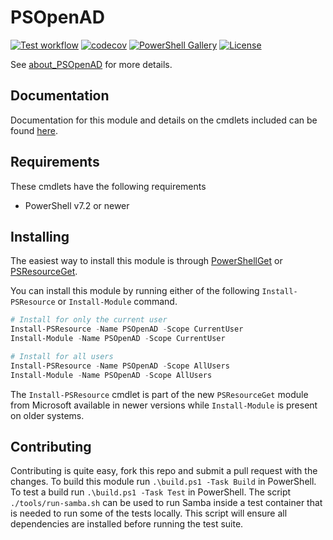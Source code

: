 # PSOpenAD

[![Test workflow](https://github.com/jborean93/PSOpenAD/workflows/Test%20PSOpenAD/badge.svg)](https://github.com/jborean93/PSOpenAD/actions/workflows/ci.yml)
[![codecov](https://codecov.io/gh/jborean93/PSOpenAD/branch/main/graph/badge.svg?token=b51IOhpLfQ)](https://codecov.io/gh/jborean93/PSOpenAD)
[![PowerShell Gallery](https://img.shields.io/powershellgallery/dt/PSOpenAD.svg)](https://www.powershellgallery.com/packages/PSOpenAD)
[![License](https://img.shields.io/badge/license-MIT-blue.svg)](https://github.com/jborean93/PSOpenAD/blob/main/LICENSE)

See [about_PSOpenAD](docs/en-US/about_PSOpenAD.md) for more details.

## Documentation

Documentation for this module and details on the cmdlets included can be found [here](docs/en-US/PSOpenAD.md).

## Requirements

These cmdlets have the following requirements

* PowerShell v7.2 or newer

## Installing

The easiest way to install this module is through [PowerShellGet](https://docs.microsoft.com/en-us/powershell/gallery/overview) or [PSResourceGet](https://learn.microsoft.com/en-us/powershell/module/microsoft.powershell.psresourceget/?view=powershellget-3.x).

You can install this module by running either of the following `Install-PSResource` or `Install-Module` command.

```powershell
# Install for only the current user
Install-PSResource -Name PSOpenAD -Scope CurrentUser
Install-Module -Name PSOpenAD -Scope CurrentUser

# Install for all users
Install-PSResource -Name PSOpenAD -Scope AllUsers
Install-Module -Name PSOpenAD -Scope AllUsers
```

The `Install-PSResource` cmdlet is part of the new `PSResourceGet` module from Microsoft available in newer versions while `Install-Module` is present on older systems.

## Contributing

Contributing is quite easy, fork this repo and submit a pull request with the changes.
To build this module run `.\build.ps1 -Task Build` in PowerShell.
To test a build run `.\build.ps1 -Task Test` in PowerShell.
The script `./tools/run-samba.sh` can be used to run Samba inside a test container that is needed to run some of the tests locally.
This script will ensure all dependencies are installed before running the test suite.
